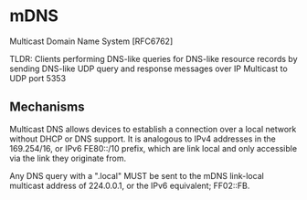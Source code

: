 # mDNS

Multicast Domain Name System [RFC6762]

TLDR: Clients performing DNS-like queries for DNS-like resource records by sending DNS-like UDP query and response messages over IP Multicast to UDP port 5353

## Mechanisms

Multicast DNS allows devices to establish a connection over a local network without DHCP or DNS support. It is analogous to IPv4 addresses in the 169.254/16, or IPv6 FE80::/10 prefix, which are link local and only accessible via the link they originate from.

Any DNS query with a ".local" MUST be sent to the mDNS link-local multicast address of 224.0.0.1, or the IPv6 equivalent; FF02::FB.



